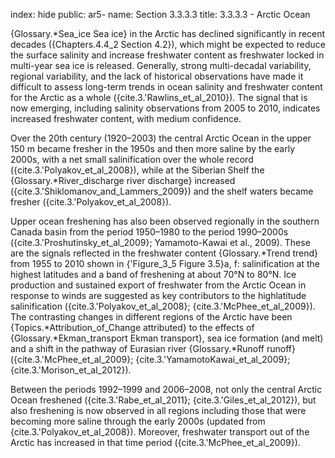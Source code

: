 index: hide
public: ar5-
name: Section 3.3.3.3
title: 3.3.3.3 - Arctic Ocean

{Glossary.*Sea_ice Sea ice} in the Arctic has declined significantly in recent decades ({Chapters.4.4_2 Section 4.2}), which might be expected to reduce the surface salinity and increase freshwater content as freshwater locked in multi-year sea ice is released. Generally, strong multi-decadal variability, regional variability, and the lack of historical observations have made it difficult to assess long-term trends in ocean salinity and freshwater content for the Arctic as a whole ({cite.3.'Rawlins_et_al_2010}). The signal that is now emerging, including salinity observations from 2005 to 2010, indicates increased freshwater content, with medium confidence.

Over the 20th century (1920–2003) the central Arctic Ocean in the upper 150 m became fresher in the 1950s and then more saline by the early 2000s, with a net small salinification over the whole record ({cite.3.'Polyakov_et_al_2008}), while at the Siberian Shelf the {Glossary.*River_discharge river discharge} increased ({cite.3.'Shiklomanov_and_Lammers_2009}) and the shelf waters became fresher ({cite.3.'Polyakov_et_al_2008}).

Upper ocean freshening has also been observed regionally in the southern Canada basin from the period 1950–1980 to the period 1990–2000s ({cite.3.'Proshutinsky_et_al_2009}; Yamamoto-Kawai et al., 2009). These are the signals reflected in the freshwater content {Glossary.*Trend trend} from 1955 to 2010 shown in {'Figure_3_5 Figure 3.5}a, f: salinification at the highest latitudes and a band of freshening at about 70°N to 80°N. Ice production and sustained export of freshwater from the Arctic Ocean in response to winds are suggested as key contributors to the highlatitude salinification ({cite.3.'Polyakov_et_al_2008}; {cite.3.'McPhee_et_al_2009}). The contrasting changes in different regions of the Arctic have been {Topics.*Attribution_of_Change attributed} to the effects of {Glossary.*Ekman_transport Ekman transport}, sea ice formation (and melt) and a shift in the pathway of Eurasian river {Glossary.*Runoff runoff} ({cite.3.'McPhee_et_al_2009}; {cite.3.'YamamotoKawai_et_al_2009}; {cite.3.'Morison_et_al_2012}).

Between the periods 1992–1999 and 2006–2008, not only the central Arctic Ocean freshened ({cite.3.'Rabe_et_al_2011}; {cite.3.'Giles_et_al_2012}), but also freshening is now observed in all regions including those that were becoming more saline through the early 2000s (updated from {cite.3.'Polyakov_et_al_2008}). Moreover, freshwater transport out of the Arctic has increased in that time period ({cite.3.'McPhee_et_al_2009}).
